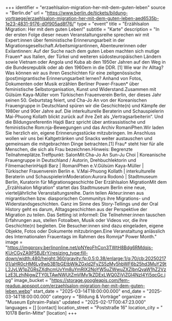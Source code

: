 +++
identifier = "erzaehlsalon-migration-her-mit-dem-guten-leben"
source = "Berlin.de"
url = "https://www.berlin.de/tickets/bildung-vortraege/erzaehlsalon-migration-her-mit-dem-guten-leben-aed6535b-1e23-4831-9176-d0f905ad8f76/"
type = "event"
title = "Erzählsalon Migration: Her mit dem guten Leben!"
subtitle = "Karte"
description = "In der ersten Folge dieser neuen Veranstaltungsreihe sprechen wir mit Expert:innen über feministische Erinnerungsarbeit in der Migrationsgesellschaft.Arbeitsmigrantinnen, Abenteurerinnen oder Exilantinnen: Auf der Suche nach dem guten Leben machten sich mutige Frauen* aus Italien, der Türkei und weiteren südosteuropäischen Ländern sowie Vietnam oder Angola und Kuba ab den 1950er Jahren auf den Weg in die Bundesrepublik oder ab den 1960ern in die DDR. [1] Wie war ihr Alltag? Was können wir aus ihren Geschichten für eine zeitgenössische (post)migrantische Erinnerungsarbeit lernen? Anhand von Fotos, Dokumenten oder Musik erzählen Berliner Power-Frauen* über feministische Selbstorganisation, Kunst und Widerstand.Zusammen mit Gülsüm Kaya-Müller vom Türkischen Frauenverein Berlin, der dieses Jahr seinen 50. Geburtstag feiert, und Cha-Jo An von der Koreanischen Frauengruppe in Deutschland spüren wir die Geschichte(n) und Kämpfe der 1980er und 90er Jahre auf. Die interkulturelle Beraterin und Schauspielerin Mai-Phuong Kollath blickt zurück auf ihre Zeit als „Vertragsarbeiterin“. Und die Bildungsreferentin Hajdi Barz spricht über antirassistische und feministische Rom:nja-Bewegungen und das Archiv RomaniPhen.Wir laden Sie herzlich ein, eigene Erinnerungsstücke mitzubringen. Im Anschluss wollen wir uns bei Kaltgetränken und Snacks weiter austauschen und gemeinsam die mitgebrachten Dinge betrachten.[1] Frau* steht hier für alle Menschen, die sich als Frau bezeichnen.Hinweis: Begrenzte Teilnahmeplätze.Treffpunkt: SalonMit:Cha-Jo An  Sun-Ju Choi | Koreanische Frauengruppe in Deutschland / Autorin, Drehbuchlektorin und FilmemacherinHajdi Barz | RomaniPhen e.V.Gülsüm Kaya-Müller | Türkischer Frauenverein Berlin e. V.Mai-Phuong Kollath | interkulturelle Beraterin und SchauspielerinModeration:Aurora Rodonò | Stadtmuseum Berlin, Kuratorin für Migrationsgeschichte Der Erzählsalon MigrationMit dem „Erzählsalon Migration“ startet das Stadtmuseum Berlin eine neue, vierteljährliche Veranstaltungsreihe. Darin teilen Akteur:innen aus migrantischen bzw. diasporischen Communitys ihre Migrations- und Widerstandsgeschichten. Ganz im Sinne des Story-Tellings und der Oral History geht es darum, Alltagsgeschichten aus der Perspektive der Migration zu teilen. Das Setting ist informell: Die Teilnehmer:innen tauschen Erfahrungen aus, stellen Fotoalben, Musik oder Videos vor, die ihre Geschichte(n) begleiten. Die Besucher:innen sind dazu eingeladen, eigene Objekte, Fotos oder Dokumente mitzubringen.Eine Veranstaltung anlässlich des Internationalen Frauentags im Rahmen des Romnja* Power Month."
image = "https://imgproxy.berlinonline.net/pNYeoFhCon3TWtH8Bdg6RMdqjs-KUrCGyZA9P5BJErY/resizing_type:fill-down/width:480/height:360/gravity:fp:0.5:0.38/enlarge:1/q:70/cb:2025021701/aHR0cHM6Ly9wb3B1bGEtbWlkZGxld2FyZS5zMy5hbWF6b25hd3MuY29tL2JvLW1pZGRsZXdhcmUvYm8uYmRlX2NoYW5uZWwuZXZlbnQvaW1hZ2VzLzE3LzhjNjgwZTY0LTAwNWUtZmVlMy1kZDExLWQ0ZjVjZGI4NzI4Yi5qcGc.jpg"
image_bucket = "https://storage.googleapis.com/fem-readup.appspot.com/erzaehlsalon-migration-her-mit-dem-guten-leben.webp"
start_date = "2025-03-14T18:00:00.000"
end_date = "2025-03-14T18:00:00.000"
category = "Bildung & Vorträge"
organizer = "Museum Ephraim-Palais"
updated = "2025-02-17T00:47:23.000"
languages = []
[contact]
location_street = "Poststraße 16"
location_city = " 10178 Berlin-Mitte"
[location]
+++